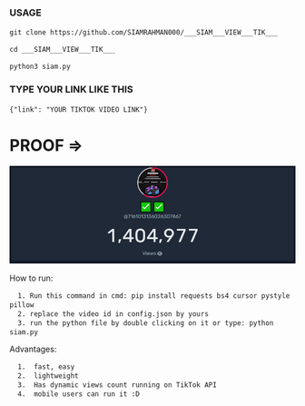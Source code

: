 ### USAGE 
```
git clone https://github.com/SIAMRAHMAN000/___SIAM___VIEW___TIK___
 ```
 ```
 cd ___SIAM___VIEW___TIK___
 ```
 ```
 python3 siam.py
 ```
 ### TYPE YOUR LINK LIKE THIS 
 ```
 {"link": "YOUR TIKTOK VIDEO LINK"}
 ```
# PROOF =>
<p align="center"> 
<img src="https://raw.githubusercontent.com/SIAMRAHMAN000/___SIAM___VIEW___TIK___/main/img/1.PNG"></img>
</p>


How to run:
```
  1. Run this command in cmd: pip install requests bs4 cursor pystyle pillow
  2. replace the video id in config.json by yours
  3. run the python file by double clicking on it or type: python siam.py
```

Advantages:
```
  1.  fast, easy
  2.  lightweight
  3.  Has dynamic views count running on TikTok API
  4.  mobile users can run it :D
```
